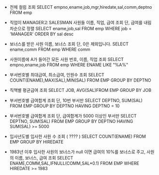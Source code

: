 - 전체 컬럼 조회
SELECT empno,ename,job,mgr,hiredate,sal,comm,deptno FROM emp 

- 직업이 MANAGER고 SALESMAN 사원들 이름, 직업, 급여 조회 단, 급여를 내림차순으로 정렬
SELECT ename,job,sal FROM emp WHERE job = 'MANAGER' ORDER BY sal desc 

- 보너스를 받은 사원 이름, 보너스 조회 단, 0은 제외입니다.
SELECT ename,comm FROM emp WHERE comm  

- 사원이름에 A가 들어간 모든 사원 번호, 이름, 직업 조회
SELECT empno,ename,job FROM emp WHERE ENAME LIKE "%A%"

- 부서번호별 최대급여, 최소급여, 인원수 조회
SELECT COUNT(ENAME),MAX(SAL),MIN(SAL) FROM EMP GROUP BY DEPTNO

- 직책별 평균급여 조회
SELECT JOB, AVG(SAL)FROM EMP GROUP BY JOB

- 부서번호별 급여합계 조회 단, 10번 부서만
SELECT DEPTNO, SUM(SAL) FROM EMP GROUP BY DEPTNO HAVING DEPTNO = 10

- 부서번호별 급여합계 조회 단, 급여합계가 5000 이상인 부서만
SELECT DEPTNO, SUM(SAL) FROM EMP GROUP BY DEPTNO HAVING SUM(SAL) >= 5000

- 입사년도별 입사한 사원 수 조회 ( ???? )
SELECT COUNT(ENAME) FROM EMP GROUP BY HIREDATE 

- 1983년 이후 입사한 사원의 보너스가 null 이면 급여의 10%를 보너스로 주고, 사원의 이름, 보너스, 급여 조회
SELECT ENAME,COMM,SAL,IFNULL(COMM,SAL*0.1) FROM EMP WHERE HIREDATE >= 1983